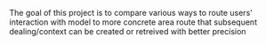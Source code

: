 The goal of this project is to compare various ways to route users' interaction with model to more concrete area route that subsequent dealing/context can be created or retreived with better  precision
